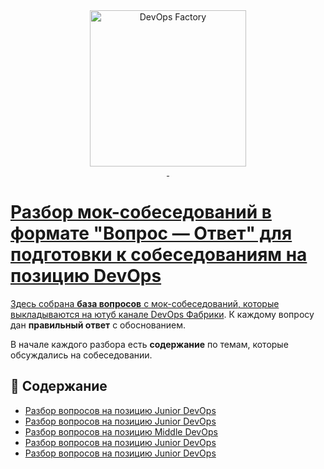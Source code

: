 <div align="center">
<a href="https://devops-factory.com" >
  <img src="https://devops-factory.com/images/logogit.png" width="250" alt="DevOps Factory">
</a>
</div>
<div align="center">
    <a style="vertical-align: middle;display: inline-block;">
      <img align="center" src="https://readme-typing-svg.demolab.com?font=Fira+Code&size=14&duration=2000&pause=&color=3DD10D&center=true&vCenter=true&multiline=true&width=435&lines=%D0%A1%D0%B4%D0%B5%D0%BB%D0%B0%D0%BD%D0%BE+%D0%B0%D0%BA%D1%82%D0%B8%D0%B2%D0%B8%D1%81%D1%82%D0%BE%D0%BC+%D0%B8%D0%B7+%D0%BA%D0%BB%D1%83%D0%B1%D0%B0+%D0%BF%D1%80%D0%B8+%D1%84%D0%B0%D0%B1%D1%80%D0%B8%D0%BA%D0%B5;By+Dmitriy+Shmakov" alt="" />
    </a>  
  </a>
</div>

<div align="center">


<a href="https://devops-factory.com">
    <img src="https://img.shields.io/badge/DevOps%20Factory-green?style=for-the-badge" alt=""/>
</div>

<div align="center">
     <a href="=https://www.youtube.com/@devopsfactory">
    <img src="https://img.shields.io/badge/YouTube-red?style=for-the-badge" alt=""/>
   <a href="=https://t.me/@devopsfactory">
    <img src="https://img.shields.io/badge/Telegram-blue?style=for-the-badge" alt=""/>
</div>

# Разбор мок-собеседований в формате "Вопрос — Ответ" для подготовки к собеседованиям на позицию DevOps

Здесь собрана **база вопросов** с мок-собеседований, которые выкладываются на [ютуб канале DevOps Фабрики](https://youtube.com/@devopsfactory). 
К каждому вопросу дан **правильный ответ** с обоснованием. 

В начале каждого разбора есть **содержание** по темам, которые обсуждались на собеседовании.

## 📌 Содержание
- [Разбор вопросов на позицию Junior DevOps](https://github.com/devopsfabric/mock_interviews/blob/main/interview_devops_1.md)
- [Разбор вопросов на позицию Junior DevOps ](https://github.com/devopsfabric/mock_interviews/blob/main/interview_devops_3.md)
- [Разбор вопросов на позицию Middle DevOps](https://github.com/devopsfabric/mock_interviews/blob/main/interview_devops_3.md)
- [Разбор вопросов на позицию Junior DevOps](https://github.com/devopsfabric/mock_interviews/blob/main/interview_devops_5.md)
- [Разбор вопросов на позицию Junior DevOps](https://github.com/devopsfabric/mock_interviews/blob/main/interview_devops_6.md)
